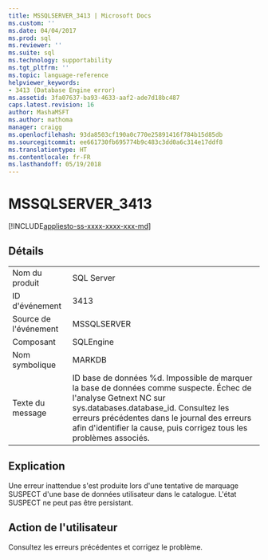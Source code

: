 ```yaml
---
title: MSSQLSERVER_3413 | Microsoft Docs
ms.custom: ''
ms.date: 04/04/2017
ms.prod: sql
ms.reviewer: ''
ms.suite: sql
ms.technology: supportability
ms.tgt_pltfrm: ''
ms.topic: language-reference
helpviewer_keywords:
- 3413 (Database Engine error)
ms.assetid: 3fa07637-ba93-4633-aaf2-ade7d18bc487
caps.latest.revision: 16
author: MashaMSFT
ms.author: mathoma
manager: craigg
ms.openlocfilehash: 93da8503cf190a0c770e25891416f784b15d85db
ms.sourcegitcommit: ee661730fb695774b9c483c3dd0a6c314e17ddf8
ms.translationtype: HT
ms.contentlocale: fr-FR
ms.lasthandoff: 05/19/2018
---
```

# <a name="mssqlserver3413"></a>MSSQLSERVER_3413
[!INCLUDE[appliesto-ss-xxxx-xxxx-xxx-md](../../includes/appliesto-ss-xxxx-xxxx-xxx-md.md)]
  
## <a name="details"></a>Détails  
  
|||  
|-|-|  
|Nom du produit|SQL Server|  
|ID d'événement|3413|  
|Source de l'événement|MSSQLSERVER|  
|Composant|SQLEngine|  
|Nom symbolique|MARKDB|  
|Texte du message|ID base de données %d. Impossible de marquer la base de données comme suspecte. Échec de l'analyse Getnext NC sur sys.databases.database_id. Consultez les erreurs précédentes dans le journal des erreurs afin d'identifier la cause, puis corrigez tous les problèmes associés.|  
  
## <a name="explanation"></a>Explication  
Une erreur inattendue s'est produite lors d'une tentative de marquage SUSPECT d'une base de données utilisateur dans le catalogue. L'état SUSPECT ne peut pas être persistant.  
  
## <a name="user-action"></a>Action de l'utilisateur  
Consultez les erreurs précédentes et corrigez le problème.  
  
